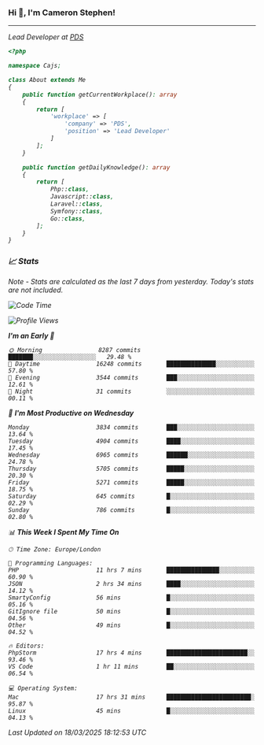 ### Hi 👋, I'm Cameron Stephen!
<hr>
<p><em>Lead Developer at <a href="https://prindatasolutions.co.uk">PDS</a></p>


```php
<?php

namespace Cajs;

class About extends Me
{
    public function getCurrentWorkplace(): array
    {
        return [
            'workplace' => [
                'company' => 'PDS',
                'position' => 'Lead Developer'
            ]
        ];
    }

    public function getDailyKnowledge(): array
    {
        return [
            Php::class,
            Javascript::class,
            Laravel::class,
            Symfony::class,
            Go::class,
        ];
    }
}
```

### 📈 Stats
<p><em>Note - Stats are calculated as the last 7 days from yesterday. Today's stats are not included.</em></p>


<!--START_SECTION:waka-->
![Code Time](http://img.shields.io/badge/Code%20Time-4%2C407%20hrs%2037%20mins-blue)

![Profile Views](http://img.shields.io/badge/Profile%20Views-0-blue)

**I'm an Early 🐤** 

```text
🌞 Morning                8287 commits        ███████░░░░░░░░░░░░░░░░░░   29.48 % 
🌆 Daytime                16248 commits       ██████████████░░░░░░░░░░░   57.80 % 
🌃 Evening                3544 commits        ███░░░░░░░░░░░░░░░░░░░░░░   12.61 % 
🌙 Night                  31 commits          ░░░░░░░░░░░░░░░░░░░░░░░░░   00.11 % 
```
📅 **I'm Most Productive on Wednesday** 

```text
Monday                   3834 commits        ███░░░░░░░░░░░░░░░░░░░░░░   13.64 % 
Tuesday                  4904 commits        ████░░░░░░░░░░░░░░░░░░░░░   17.45 % 
Wednesday                6965 commits        ██████░░░░░░░░░░░░░░░░░░░   24.78 % 
Thursday                 5705 commits        █████░░░░░░░░░░░░░░░░░░░░   20.30 % 
Friday                   5271 commits        █████░░░░░░░░░░░░░░░░░░░░   18.75 % 
Saturday                 645 commits         █░░░░░░░░░░░░░░░░░░░░░░░░   02.29 % 
Sunday                   786 commits         █░░░░░░░░░░░░░░░░░░░░░░░░   02.80 % 
```


📊 **This Week I Spent My Time On** 

```text
🕑︎ Time Zone: Europe/London

💬 Programming Languages: 
PHP                      11 hrs 7 mins       ███████████████░░░░░░░░░░   60.90 % 
JSON                     2 hrs 34 mins       ████░░░░░░░░░░░░░░░░░░░░░   14.12 % 
SmartyConfig             56 mins             █░░░░░░░░░░░░░░░░░░░░░░░░   05.16 % 
GitIgnore file           50 mins             █░░░░░░░░░░░░░░░░░░░░░░░░   04.56 % 
Other                    49 mins             █░░░░░░░░░░░░░░░░░░░░░░░░   04.52 % 

🔥 Editors: 
PhpStorm                 17 hrs 4 mins       ███████████████████████░░   93.46 % 
VS Code                  1 hr 11 mins        ██░░░░░░░░░░░░░░░░░░░░░░░   06.54 % 

💻 Operating System: 
Mac                      17 hrs 31 mins      ████████████████████████░   95.87 % 
Linux                    45 mins             █░░░░░░░░░░░░░░░░░░░░░░░░   04.13 % 
```


 Last Updated on 18/03/2025 18:12:53 UTC
<!--END_SECTION:waka-->
